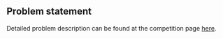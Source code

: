 ## Problem statement
Detailed problem description can be found at the competition page [here](https://inclass.kaggle.com/c/nyu-cv-fall-2016/).
